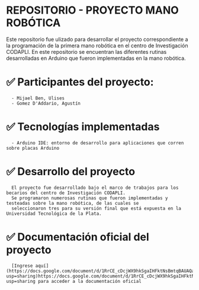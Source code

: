   # REPOSITORIO - PROYECTO MANO ROBÓTICA 

  Este repositorio fue ulizado para desarrollar el proyecto correspondiente a la programación de la primera mano robótica en el centro de Investigación CODAPLI.
  En este repositorio se encuentran las diferentes rutinas desarrolladas en Arduino que fueron implementadas en la mano robótica.

  # ✅ Participantes del proyecto:
      - Mijael Ben, Ulises
      - Gomez D'Addario, Agustín

  # ✅ Tecnologías implementadas
      - Arduino IDE: entorno de desarrollo para aplicaciones que corren sobre placas Arduino

  # ✅ Desarrollo del proyecto
      El proyecto fue desarrollado bajo el marco de trabajos para los becarios del centro de Investigación CODAPLI. 
      Se programaron numerosas rutinas que fueron implementadas y testeadas sobre la mano robótica, de las cuales se 
      seleccionaron tres para su versión final que está expuesta en la Universidad Tecnológica de la Plata.

  # ✅ Documentación oficial del proyecto
      [Ingrese aquí](https://docs.google.com/document/d/1RrCE_cDcjWX9hkSgaIHFktNsBmtqBAUAQaL6gG8r5do/edit?usp=sharing)https://docs.google.com/document/d/1RrCE_cDcjWX9hkSgaIHFktNsBmtqBAUAQaL6gG8r5do/edit?usp=sharing para acceder a la documentación oficial

      


